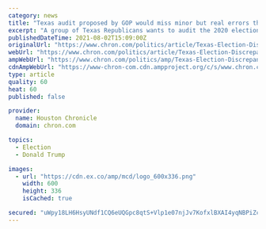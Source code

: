 ```yaml
---
category: news
title: "Texas audit proposed by GOP would miss minor but real errors that still wouldn't impact Trump's loss"
excerpt: "A group of Texas Republicans wants to audit the 2020 election results in just the large, mostly Democratic counties across the state. If they get their way, they'll miss many of the real — but minor — errors in the state's vote count."
publishedDateTime: 2021-08-02T15:09:00Z
originalUrl: "https://www.chron.com/politics/article/Texas-Election-Discrepancies-16357439.php"
webUrl: "https://www.chron.com/politics/article/Texas-Election-Discrepancies-16357439.php"
ampWebUrl: "https://www.chron.com/politics/amp/Texas-Election-Discrepancies-16357439.php"
cdnAmpWebUrl: "https://www-chron-com.cdn.ampproject.org/c/s/www.chron.com/politics/amp/Texas-Election-Discrepancies-16357439.php"
type: article
quality: 60
heat: 60
published: false

provider:
  name: Houston Chronicle
  domain: chron.com

topics:
  - Election
  - Donald Trump

images:
  - url: "https://cdn.ex.co/amp/mcd/logo_600x336.png"
    width: 600
    height: 336
    isCached: true

secured: "uWpy18LH6HsyUNdf1CQ6eUQGpc8qtS+Vlp1e07njJv7KofxlBXAI4yqNBPiZcjZ5pX7hozLoI6beAHWZb3ydM0ShCUkTgPdjjKxiAvvJ5ahWdrj3iDczven2tdFoZkkUCPR/OO2DB/HQOchVOgjdl+qnry3O/ONN517xwINDIju81mLYdxEgjGwBJV9wBmbZLK1EN9KE/6Tt/KaLw4AZVjurP1TGRAOqzd/CSTKkpogw9r1ouLpXN8MHIsvvUFgCA4GpijV+OUa9kiuDdef8nQ2M18WVpdvBqkbPsseAKLBqxDZIrHE2jGbd1qIB8oJJy4SV+UG5MrVRMQtLbwu0rCudapKZyiYPnc4xgYX02yY=;/GJx6F2rWW5xYNpBPcFebA=="
---
```



